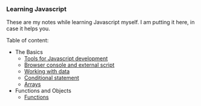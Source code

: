 ### Learning Javascript 

These are my notes while learning Javascript myself. I am putting it here, in case it helps you. 

Table of content: 

+ The Basics 
    - [Tools for Javascript development](basics/setup.md)
    - [Browser console and external script](basics/console.md) 
    - [Working with data](basics/working-with-data.md) 
    - [Conditional statement](basics/conditional-statement.md) 
    - [Arrays](basics/arrays.md) 
+ Functions and Objects 
    - [Functions](functions-objects/functions.md) 
